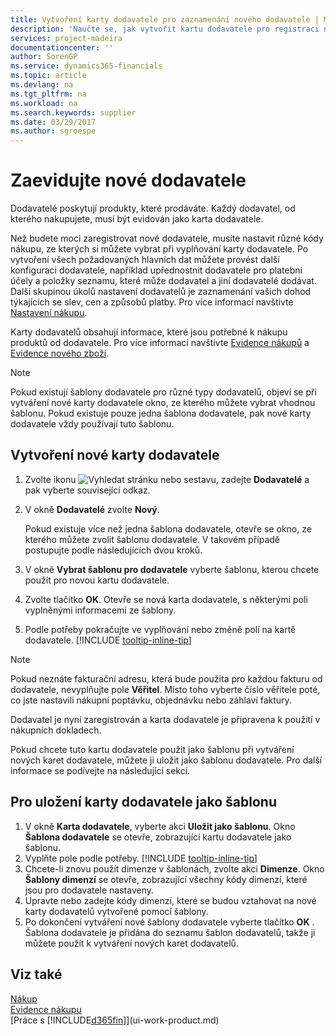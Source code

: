 ```yaml
---
title: Vytvoření karty dodavatele pro zaznamenání nového dodavatele | Microsoft Docs
description: 'Naučte se, jak vytvořit kartu dodavatele pro registraci nového dodavatele.'
services: project-madeira
documentationcenter: ''
author: SorenGP
ms.service: dynamics365-financials
ms.topic: article
ms.devlang: na
ms.tgt_pltfrm: na
ms.workload: na
ms.search.keywords: supplier
ms.date: 03/29/2017
ms.author: sgroespe
---
```

# <a name="register-new-vendors"></a>Zaevidujte nové dodavatele
Dodavatelé poskytují produkty, které prodáváte. Každý dodavatel, od kterého nakupujete, musí být evidován jako karta dodavatele.

Než budete moci zaregistrovat nové dodavatele, musíte nastavit různé kódy nákupu, ze kterých si můžete vybrat při vyplňování karty dodavatele. Po vytvoření všech požadovaných hlavních dat můžete provést další konfiguraci dodavatele, například upřednostnit dodavatele pro platební účely a položky seznamu, které může dodavatel a jiní dodavatelé dodávat. Další skupinou úkolů nastavení dodavatelů je zaznamenání vašich dohod týkajících se slev, cen a způsobů platby. Pro více informací navštivte [Nastavení nákupu](purchasing-setup-purchasing.md).

Karty dodavatelů obsahují informace, které jsou potřebné k nákupu produktů od dodavatele. Pro více informací navštivte [Evidence nákupů](purchasing-how-record-purchases.md) a [Evidence nového zboží](inventory-how-register-new-items.md).

> [!NOTE]  
>   Pokud existují šablony dodavatele pro různé typy dodavatelů, objeví se při vytváření nové karty dodavatele okno, ze kterého můžete vybrat vhodnou šablonu. Pokud existuje pouze jedna šablona dodavatele, pak nové karty dodavatele vždy používají tuto šablonu.

## <a name="to-create-a-new-vendor-card"></a>Vytvoření nové karty dodavatele
1. Zvolte ikonu ![Vyhledat stránku nebo sestavu](media/ui-search/search_small.png "Vyhledat stránku nebo sestavu"), zadejte **Dodavatelé** a pak vyberte související odkaz.  
2. V okně **Dodavatelé** zvolte **Nový**.

    Pokud existuje více než jedna šablona dodavatele, otevře se okno, ze kterého můžete zvolit šablonu dodavatele. V takovém případě postupujte podle následujících dvou kroků.
3. V okně **Vybrat šablonu pro dodavatele** vyberte šablonu, kterou chcete použít pro novou kartu dodavatele.
4. Zvolte tlačítko **OK**. Otevře se nová karta dodavatele, s některými poli vyplněnými informacemi ze šablony.
5. Podle potřeby pokračujte ve vyplňování nebo změně polí na kartě dodavatele. [!INCLUDE [tooltip-inline-tip](includes/tooltip-inline-tip_md.md)]

> [!NOTE]  
>   Pokud neznáte fakturační adresu, která bude použita pro každou fakturu od dodavatele, nevyplňujte pole **Věřitel**. Místo toho vyberte číslo věřitele poté, co jste nastavili nákupní poptávku, objednávku nebo záhlaví faktury.

Dodavatel je nyní zaregistrován a karta dodavatele je připravena k použití v nákupních dokladech.

Pokud chcete tuto kartu dodavatele použít jako šablonu při vytváření nových karet dodavatele, můžete ji uložit jako šablonu dodavatele. Pro další informace se podívejte na následující sekci.

## <a name="to-save-the-vendor-card-as-a-template"></a>Pro uložení karty dodavatele jako šablonu
1. V okně **Karta dodavatele**, vyberte akci **Uložit jako šablonu**. Okno **Šablona dodavatele** se otevře, zobrazující kartu dodavatele jako šablonu.
2. Vyplňte pole podle potřeby. [!INCLUDE [tooltip-inline-tip](includes/tooltip-inline-tip_md.md)]
3. Chcete-li znovu použít dimenze v šablonách, zvolte akci **Dimenze**. Okno **Šablony dimenzí** se otevře, zobrazující všechny kódy dimenzí, které jsou pro dodavatele nastaveny.
4. Upravte nebo zadejte kódy dimenzí, které se budou vztahovat na nové karty dodavatelů vytvořené pomocí šablony.
5. Po dokončení vytváření nové šablony dodavatele vyberte tlačítko **OK** .  
   Šablona dodavatele je přidána do seznamu šablon dodavatelů, takže ji můžete použít k vytváření nových karet dodavatelů.

## <a name="see-also"></a>Viz také
[Nákup](purchasing-manage-purchasing.md)  
[Evidence nákupu](purchasing-how-record-purchases.md)   
[Práce s [!INCLUDE[d365fin](includes/d365fin_md.md)]](ui-work-product.md)  
